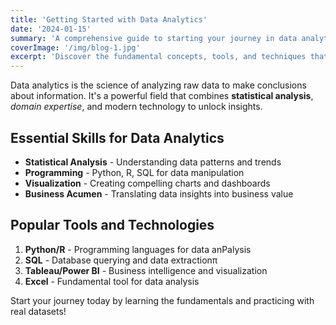 ```yaml
---
title: 'Getting Started with Data Analytics'
date: '2024-01-15'
summary: 'A comprehensive guide to starting your journey in data analytics and business intelligence.'
coverImage: '/img/blog-1.jpg'
excerpt: 'Discover the fundamental concepts, tools, and techniques that will help you excel in the field of data analytics.'
---
```


Data analytics is the science of analyzing raw data to make conclusions about information. It's a powerful field that combines **statistical analysis**, *domain expertise*, and modern technology to unlock insights.

## Essential Skills for Data Analytics

- **Statistical Analysis** - Understanding data patterns and trends
- **Programming** - Python, R, SQL for data manipulation
- **Visualization** - Creating compelling charts and dashboards
- **Business Acumen** - Translating data insights into business value

## Popular Tools and Technologies

1. **Python/R** - Programming languages for data anPalysis
2. **SQL** - Database querying and data extractionπ
3. **Tableau/Power BI** - Business intelligence and visualization
4. **Excel** - Fundamental tool for data analysis

Start your journey today by learning the fundamentals and practicing with real datasets! 